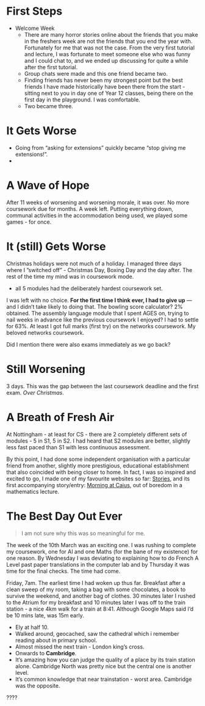 

# First Steps
- Welcome Week
	- There are many horror stories online about the friends that you make in the freshers week are not the friends that you end the year with. Fortunately for me that was not the case. From the very first tutorial and lecture, I was fortunate to meet someone else who was funny and I could chat to, and we ended up discussing for quite a while after the first tutorial. 
	- Group chats were made and this one friend became two.
	- Finding friends has never been my strongest point but the best friends I have made historically have been there from the start - sitting next to you in day one of Year 12 classes, being there on the first day in the playground. I was comfortable.
	- Two became three. 

# It Gets Worse
- Going from “asking for extensions” quickly became “stop giving me extensions!”.
- 

# A Wave of Hope
After 11 weeks of worsening and worsening morale, it was over. No more coursework due for months. A week left. Putting everything down, communal activities in the accommodation being used, we played some games - for once.

# It (still) Gets Worse
Christmas holidays were not much of a holiday. I managed three days where I ”switched off” - Christmas Day, Boxing Day and the day after. The rest of the time my mind was in coursework mode.
- all 5 modules had the deliberately hardest coursework set.

I was left with no choice. **For the first time I think ever, I had to give up** — and I didn’t take likely to doing that. The bowling score calculator? 2% obtained. The assembly language module that I spent AGES on, trying to nail weeks in advance like the previous coursework I enjoyed? I had to settle for 63%. At least I got full marks (first try) on the networks coursework. My beloved networks coursework.

Did I mention there were also exams immediately as we go back?
# Still Worsening
3 days. This was the gap between the last coursework deadline and the first exam. *Over Christmas*.


# A Breath of Fresh Air

At Nottingham - at least for CS - there are 2 completely different sets of modules - 5 in S1, 5 in S2. I had heard that S2 modules are better, slightly less fast paced than S1 with less continuous assessment. 

By this point, I had done some independent organisation with a particular friend from another, slightly more prestigious, educational establishment that also coincided with being closer to home. In fact, I was so inspired and excited to go, I made one of my favourite websites so far: [Stories](stories.ibaguette.com), and its first accompanying story/entry: [Morning at Caius](caius.md), out of boredom in a mathematics lecture.

# The Best Day Out Ever
> I am not sure why this was so meaningful for me.

The week of the 10th March was an exciting one. I was rushing to complete my coursework, one for AI and one Maths (for the bane of my existence) for one reason. By Wednesday I was deviating to explaining how to do French A Level past paper translations in the computer lab and by Thursday it was time for the final checks. The time had come.

Friday, 7am. The earliest time I had woken up thus far. Breakfast after a clean sweep of my room, taking a bag with some chocolates, a book to survive the weekend, and another bag of clothes. 30 minutes later I rushed to the Atrium for my breakfast and 10 minutes later I was off to the train station - a nice 4km walk for a train at 8:41. Although Google Maps said I’d be 10 mins late, was 15m early.
- Ely at half 10. 
- Walked around, geocached, saw the cathedral which i remember reading about in primary school.
- Almost missed the next train - London king’s cross.
- Onwards to **Cambridge**.
- It’s amazing how you can judge the quality of a place by its train station alone. Cambridge North was pretty nice but the central one is another level.
- It’s common knowledge that near trainstation - worst area. Cambridge was the opposite.


????
